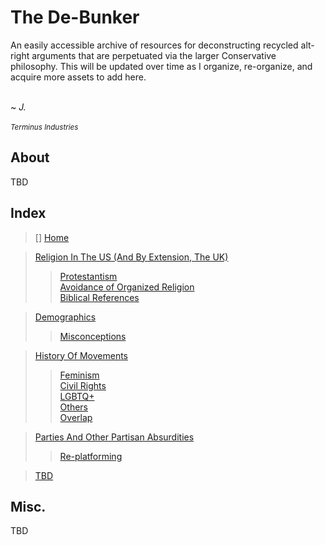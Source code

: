 # The De-Bunker
An easily accessible archive of resources for deconstructing recycled alt-right arguments that are perpetuated via the larger Conservative philosophy. This will be updated over time as I organize, re-organize, and acquire more assets to add here.<br></br>

~ _J._<br></br>
<sup>_Terminus Industries_</sup>

## About
TBD
## Index
>[] [Home](https://github.com/JadedChara/De-bunker)

> [Religion In The US (And By Extension, The UK)](https://github.com/JadedChara/De-bunker/RELIGION.md)  
>> [Protestantism](https://github.com/JadedChara/De-bunker/)  
>> [Avoidance of Organized Religion](https://github.com/JadedChara/De-bunker/)  
>> [Biblical References](https://github.com/JadedChara/De-bunker)

> [Demographics](https://github.com/JadedChara/De-bunker)  
>> [Misconceptions](https://github.com/JadedChara/De-bunker)  

> [History Of Movements](https://github.com/JadedChara/De-bunker)
>> [Feminism](https://github.com/JadedChara/De-bunker)  
>> [Civil Rights](https://github.com/JadedChara/De-bunker)  
>> [LGBTQ+](https://github.com/JadedChara/De-bunker)  
>> [Others](https://github.com/JadedChara/De-bunker)  
>> [Overlap](https://github.com/JadedChara/De-bunker)  

> [Parties And Other Partisan Absurdities](https://github.com/JadedChara/De-bunker)  
>> [Re-platforming](https://github.com/JadedChara/De-bunker)  

> [TBD](https://github.com/JadedChara/De-bunker)
## Misc.
TBD
